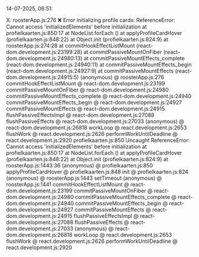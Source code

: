  14-07-2025, 06:51: 
 
X: 
roosterApp.js:276  ❌ Error initializing profile cards: ReferenceError: Cannot access 'initializedElements' before initialization
    at profielkaarten.js:850:17
    at NodeList.forEach (<anonymous>)
    at applyProfileCardHover (profielkaarten.js:848:22)
    at Object.init (profielkaarten.js:824:9)
    at roosterApp.js:274:28
    at commitHookEffectListMount (react-dom.development.js:23199:28)
    at commitPassiveMountOnFiber (react-dom.development.js:24980:13)
    at commitPassiveMountEffects_complete (react-dom.development.js:24940:11)
    at commitPassiveMountEffects_begin (react-dom.development.js:24927:9)
    at commitPassiveMountEffects (react-dom.development.js:24915:5)
(anonymous) @ roosterApp.js:276
commitHookEffectListMount @ react-dom.development.js:23199
commitPassiveMountOnFiber @ react-dom.development.js:24980
commitPassiveMountEffects_complete @ react-dom.development.js:24940
commitPassiveMountEffects_begin @ react-dom.development.js:24927
commitPassiveMountEffects @ react-dom.development.js:24915
flushPassiveEffectsImpl @ react-dom.development.js:27088
flushPassiveEffects @ react-dom.development.js:27033
(anonymous) @ react-dom.development.js:26818
workLoop @ react.development.js:2653
flushWork @ react.development.js:2626
performWorkUntilDeadline @ react.development.js:2920
profielkaarten.js:850  Uncaught ReferenceError: Cannot access 'initializedElements' before initialization
    at profielkaarten.js:850:17
    at NodeList.forEach (<anonymous>)
    at applyProfileCardHover (profielkaarten.js:848:22)
    at Object.init (profielkaarten.js:824:9)
    at roosterApp.js:1443:36
(anonymous) @ profielkaarten.js:850
applyProfileCardHover @ profielkaarten.js:848
init @ profielkaarten.js:824
(anonymous) @ roosterApp.js:1443
setTimeout
(anonymous) @ roosterApp.js:1441
commitHookEffectListMount @ react-dom.development.js:23199
commitPassiveMountOnFiber @ react-dom.development.js:24980
commitPassiveMountEffects_complete @ react-dom.development.js:24940
commitPassiveMountEffects_begin @ react-dom.development.js:24927
commitPassiveMountEffects @ react-dom.development.js:24915
flushPassiveEffectsImpl @ react-dom.development.js:27088
flushPassiveEffects @ react-dom.development.js:27033
(anonymous) @ react-dom.development.js:26818
workLoop @ react.development.js:2653
flushWork @ react.development.js:2626
performWorkUntilDeadline @ react.development.js:2920
